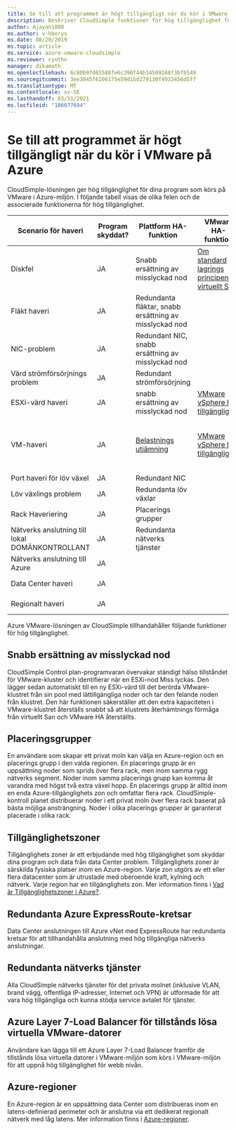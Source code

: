 ```yaml
---
title: Se till att programmet är högt tillgängligt när du kör i VMware på Azure
description: Beskriver CloudSimple funktioner för hög tillgänglighet för att åtgärda vanliga program krascher för program som körs i ett CloudSimple privat moln
author: Ajayan1008
ms.author: v-hborys
ms.date: 08/20/2019
ms.topic: article
ms.service: azure-vmware-cloudsimple
ms.reviewer: cynthn
manager: dikamath
ms.openlocfilehash: 6c80b9fd65588fe6c390f44b34509168f3bfb549
ms.sourcegitcommit: 3ee3045f6106175e59d1bd279130f4933456d5ff
ms.translationtype: MT
ms.contentlocale: sv-SE
ms.lasthandoff: 03/31/2021
ms.locfileid: "106077694"
---
```

# <a name="ensure-application-high-availability-when-running-in-vmware-on-azure"></a>Se till att programmet är högt tillgängligt när du kör i VMware på Azure

CloudSimple-lösningen ger hög tillgänglighet för dina program som körs på VMware i Azure-miljön. I följande tabell visas de olika felen och de associerade funktionerna för hög tillgänglighet.

|  Scenario för haveri  |  Program skyddat?  |  Plattform HA-funktion  |  VMware HA-funktion  |  Azure HA-funktion  |
|----------------------------------------|------------------------|-------------------------------------------------|-------------------------------------------------------------------------------------------------------------------------------------------------------------------------|----------------------------------------------|
|  Diskfel  |  JA  |  Snabb ersättning av misslyckad nod  |  [Om standard lagrings principen för virtuellt San](https://docs.vmware.com/en/VMware-vSphere/6.7/com.vmware.vsphere.virtualsan.doc/GUID-C228168F-6807-4C2A-9D74-E584CAF49A2A.html)  |  |
|  Fläkt haveri  |  JA  |  Redundanta fläktar, snabb ersättning av misslyckad nod  |  |  |
|  NIC-problem  |  JA  |  Redundant NIC, snabb ersättning av misslyckad nod  |  |  |
|  Värd strömförsörjnings problem  |  JA  |  Redundant strömförsörjning  |  |  |
|  ESXi-värd haveri  |  JA  |  snabb ersättning av misslyckad nod  |  [VMware vSphere hög tillgänglighet](https://www.vmware.com/products/vsphere/high-availability.html)  |  |
|  VM-haveri  |  JA  |  [Belastnings utjämning](load-balancers.md)  |  [VMware vSphere hög tillgänglighet](https://www.vmware.com/products/vsphere/high-availability.html)  |  Azure Load Balancer för tillstånds lösa virtuella VMware-datorer  |
|  Port haveri för löv växel  |  JA  |  Redundant NIC  |  |  |
|  Löv växlings problem  |  JA  |  Redundanta löv växlar  |  |  |
|  Rack Haveriering  |  JA  |  Placerings grupper  |  |  |
|  Nätverks anslutning till lokal DOMÄNKONTROLLANT  |  JA  |  Redundanta nätverks tjänster  |  |  Redundanta ER-kretsar  |
|  Nätverks anslutning till Azure  |  JA  |  |  |  Redundanta ER-kretsar  |
|  Data Center haveri  |  JA  |  |  |  Tillgänglighets zoner  |
|  Regionalt haveri  |  JA  |  |  |  Azure-regioner  |

Azure VMware-lösningen av CloudSimple tillhandahåller följande funktioner för hög tillgänglighet.

## <a name="fast-replacement-of-failed-node"></a>Snabb ersättning av misslyckad nod

CloudSimple Control plan-programvaran övervakar ständigt hälso tillståndet för VMware-kluster och identifierar när en ESXi-nod Miss lyckas. Den lägger sedan automatiskt till en ny ESXi-värd till det berörda VMware-klustret från sin pool med lättillgängliga noder och tar den felande noden från klustret. Den här funktionen säkerställer att den extra kapaciteten i VMware-klustret återställs snabbt så att klustrets återhämtnings förmåga från virtuellt San och VMware HA återställts.

## <a name="placement-groups"></a>Placeringsgrupper

En användare som skapar ett privat moln kan välja en Azure-region och en placerings grupp i den valda regionen. En placerings grupp är en uppsättning noder som sprids över flera rack, men inom samma rygg nätverks segment. Noder inom samma placerings grupp kan komma åt varandra med högst två extra växel hopp. En placerings grupp är alltid inom en enda Azure-tillgänglighets zon och omfattar flera rack. CloudSimple-kontroll planet distribuerar noder i ett privat moln över flera rack baserat på bästa möjliga ansträngning. Noder i olika placerings grupper är garanterat placerade i olika rack.

## <a name="availability-zones"></a>Tillgänglighetszoner

Tillgänglighets zoner är ett erbjudande med hög tillgänglighet som skyddar dina program och data från data Center problem. Tillgänglighets zoner är särskilda fysiska platser inom en Azure-region. Varje zon utgörs av ett eller flera datacenter som är utrustade med oberoende kraft, kylning och nätverk. Varje region har en tillgänglighets zon. Mer information finns i [Vad är Tillgänglighetszoner i Azure?](../availability-zones/az-overview.md).

## <a name="redundant-azure-expressroute-circuits"></a>Redundanta Azure ExpressRoute-kretsar

Data Center anslutningen till Azure vNet med ExpressRoute har redundanta kretsar för att tillhandahålla anslutning med hög tillgängliga nätverks anslutningar.

## <a name="redundant-networking-services"></a>Redundanta nätverks tjänster

Alla CloudSimple nätverks tjänster för det privata molnet (inklusive VLAN, brand vägg, offentliga IP-adresser, Internet och VPN) är utformade för att vara hög tillgängliga och kunna stödja service avtalet för tjänster.

## <a name="azure-layer-7-load-balancer-for-stateless-vmware-vms"></a>Azure Layer 7-Load Balancer för tillstånds lösa virtuella VMware-datorer

Användare kan lägga till ett Azure Layer 7-Load Balancer framför de tillstånds lösa virtuella datorer i VMware-miljön som körs i VMware-miljön för att uppnå hög tillgänglighet för webb nivån.

## <a name="azure-regions"></a>Azure-regioner

En Azure-region är en uppsättning data Center som distribueras inom en latens-definierad perimeter och är anslutna via ett dedikerat regionalt nätverk med låg latens. Mer information finns i [Azure-regioner](https://azure.microsoft.com/global-infrastructure/regions).
